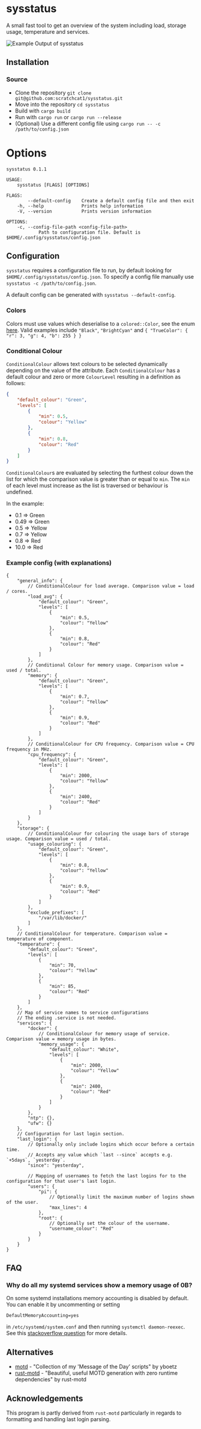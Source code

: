 # sysstatus
A small fast tool to get an overview of the system including load, storage usage, temperature and services.

![Example Output of sysstatus](resources/example_output.png)

## Installation
### Source
- Clone the repository `git clone git@github.com:scratchcat1/sysstatus.git`
- Move into the repository `cd sysstatus`
- Build with `cargo build`
- Run with `cargo run` or `cargo run --release`
- (Optional) Use a different config file using `cargo run -- -c /path/to/config.json`

# Options
```
sysstatus 0.1.1

USAGE:
    sysstatus [FLAGS] [OPTIONS]

FLAGS:
        --default-config    Create a default config file and then exit
    -h, --help              Prints help information
    -V, --version           Prints version information

OPTIONS:
    -c, --config-file-path <config-file-path>
            Path to configuration file. Default is $HOME/.config/sysstatus/config.json
```

## Configuration
`sysstatus` requires a configuration file to run, by default looking for `$HOME/.config/sysstatus/config.json`.
To specify a config file manually use `sysstatus -c /path/to/config.json`.

A default config can be generated with `sysstatus --default-config`.

### Colors
Colors must use values which deserialise to a `colored::Color`, see the enum [here](https://docs.rs/colored/2.0.0/colored/enum.Color.html).
Valid examples include `"Black"`, `"BrightCyan"` and `{
    "TrueColor": {
        "r": 3,
        "g": 4,
        "b": 255
    }
}`

### Conditional Colour
`ConditionalColour` allows text colours to be selected dynamically depending on the value of the attribute. Each `ConditionalColour` has a default colour and zero or more `ColourLevel` resulting in a definition as follows:
```json
{
    "default_colour": "Green",
    "levels": [
        {
            "min": 0.5,
            "colour": "Yellow"
        },
        {
            "min": 0.8,
            "colour": "Red"
        }
    ]
}
```
`ConditionalColour`s are evaluated by selecting the furthest colour down the list for which the comparison value is greater than or equal to `min`. The `min` of each level must increase as the list is traversed or behaviour is undefined.

In the example:
- 0.1 => Green
- 0.49 => Green
- 0.5 => Yellow
- 0.7 => Yellow
- 0.8 => Red
- 10.0 => Red

### Example config (with explanations)
```jsonc
{
    "general_info": {
        // ConditionalColour for load average. Comparison value = load / cores.
        "load_avg": {
            "default_colour": "Green",
            "levels": [
                {
                    "min": 0.5,
                    "colour": "Yellow"
                },
                {
                    "min": 0.8,
                    "colour": "Red"
                }
            ]
        },
        // Conditional Colour for memory usage. Comparison value = used / total.
        "memory": {
            "default_colour": "Green",
            "levels": [
                {
                    "min": 0.7,
                    "colour": "Yellow"
                },
                {
                    "min": 0.9,
                    "colour": "Red"
                }
            ]
        },
        // ConditionalColour for CPU frequency. Comparison value = CPU frequency in MHz.
        "cpu_frequency": {
            "default_colour": "Green",
            "levels": [
                {
                    "min": 2000,
                    "colour": "Yellow"
                },
                {
                    "min": 2400,
                    "colour": "Red"
                }
            ]
        }
    },
    "storage": {
        // ConditionalColour for colouring the usage bars of storage usage. Comparison value = used / total.
        "usage_colouring": {
            "default_colour": "Green",
            "levels": [
                {
                    "min": 0.8,
                    "colour": "Yellow"
                },
                {
                    "min": 0.9,
                    "colour": "Red"
                }
            ]
        },
        "exclude_prefixes": [
            "/var/lib/docker/"
        ]
    },
    // ConditionalColour for temperature. Comparison value = temperature of component.
    "temperature": {
        "default_colour": "Green",
        "levels": [
            {
                "min": 70,
                "colour": "Yellow"
            },
            {
                "min": 85,
                "colour": "Red"
            }
        ]
    },
    // Map of service names to service configurations
    // The ending .service is not needed.
    "services": {
        "docker": {
            // ConditionalColour for memory usage of service. Comparison value = memory usage in bytes.
            "memory_usage": {
                "default_colour": "White",
                "levels": [
                    {
                        "min": 2000,
                        "colour": "Yellow"
                    },
                    {
                        "min": 2400,
                        "colour": "Red"
                    }
                ]
            }
        },
        "ntp": {},
        "ufw": {}
    },
    // Configuration for last login section.
    "last_login": {
        // Optionally only include logins which occur before a certain time.
        // Accepts any value which `last --since` accepts e.g. `+5days`, `yesterday`.
        "since": "yesterday",

        // Mapping of usernames to fetch the last logins for to the configuration for that user's last login.
        "users": {
            "pi": {
                // Optionally limit the maximum number of logins shown of the user.
                "max_lines": 4
            },
            "root": {
                // Optionally set the colour of the username.
                "username_colour": "Red"
            }
        }
    }
}
```

## FAQ
### Why do all my systemd services show a memory usage of 0B?
On some systemd installations memory accounting is disabled by default. You can enable it by uncommenting or setting
```
DefaultMemoryAccounting=yes
```
in `/etc/systemd/system.conf` and then running `systemctl daemon-reexec`.  
See this [stackoverflow question](https://askubuntu.com/questions/901075/systemctl-status-not-showing-cpu-memory-usage) for more details.

## Alternatives
- [motd](https://github.com/yboetz/motd) - "Collection of my 'Message of the Day' scripts" by yboetz
- [rust-motd](https://github.com/rust-motd/rust-motd) - "Beautiful, useful MOTD generation with zero runtime dependencies" by rust-motd

## Acknowledgements
This program is partly derived from `rust-motd` particularly in regards to formatting and handling last login parsing.
